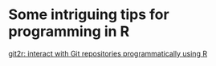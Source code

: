 # Some intriguing tips for programming in R

[git2r: interact with Git repositories programmatically using R](https://github.com/ropensci/git2r)
